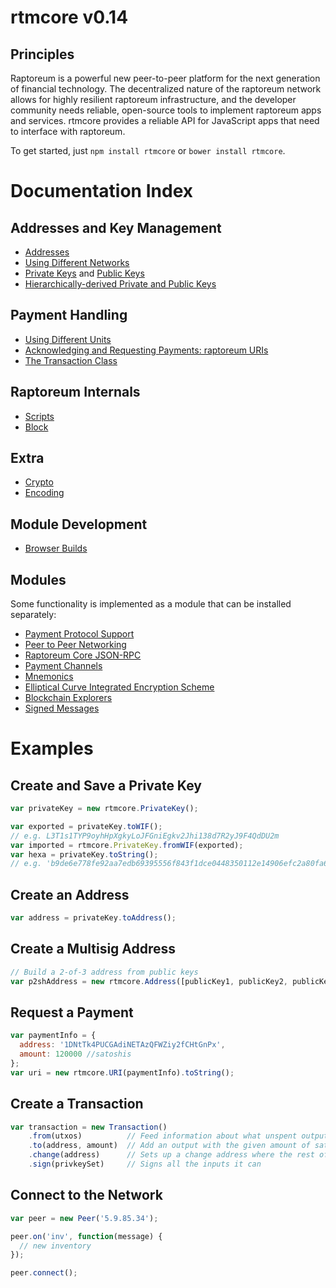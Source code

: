 # rtmcore v0.14

## Principles

Raptoreum is a powerful new peer-to-peer platform for the next generation of financial technology. The decentralized nature of the raptoreum network allows for highly resilient raptoreum infrastructure, and the developer community needs reliable, open-source tools to implement raptoreum apps and services. rtmcore provides a reliable API for JavaScript apps that need to interface with raptoreum.

To get started, just `npm install rtmcore` or `bower install rtmcore`.

# Documentation Index

## Addresses and Key Management

* [Addresses](address.md)
* [Using Different Networks](networks.md)
* [Private Keys](privatekey.md) and [Public Keys](publickey.md)
* [Hierarchically-derived Private and Public Keys](hierarchical.md)

## Payment Handling
* [Using Different Units](unit.md)
* [Acknowledging and Requesting Payments: raptoreum URIs](uri.md)
* [The Transaction Class](transaction.md)

## Raptoreum Internals
* [Scripts](script.md)
* [Block](block.md)

## Extra
* [Crypto](crypto.md)
* [Encoding](encoding.md)

## Module Development
* [Browser Builds](browser.md)

## Modules

Some functionality is implemented as a module that can be installed separately:

* [Payment Protocol Support](https://github.com/Raptor3um/rtmcore-payment-protocol)
* [Peer to Peer Networking](https://github.com/Raptor3um/rtmcore-p2p)
* [Raptoreum Core JSON-RPC](https://github.com/Raptor3um/raptoreumd-rpc)
* [Payment Channels](https://github.com/Raptor3um/rtmcore-channel)
* [Mnemonics](https://github.com/Raptor3um/rtmcore-mnemonic)
* [Elliptical Curve Integrated Encryption Scheme](https://github.com/Raptor3um/rtmcore-ecies)
* [Blockchain Explorers](https://github.com/Raptor3um/rtmcore-explorers)
* [Signed Messages](https://github.com/Raptor3um/rtmcore-message)

# Examples

## Create and Save a Private Key

```javascript
var privateKey = new rtmcore.PrivateKey();

var exported = privateKey.toWIF();
// e.g. L3T1s1TYP9oyhHpXgkyLoJFGniEgkv2Jhi138d7R2yJ9F4QdDU2m
var imported = rtmcore.PrivateKey.fromWIF(exported);
var hexa = privateKey.toString();
// e.g. 'b9de6e778fe92aa7edb69395556f843f1dce0448350112e14906efc2a80fa61a'
```

## Create an Address

```javascript
var address = privateKey.toAddress();
```

## Create a Multisig Address

```javascript
// Build a 2-of-3 address from public keys
var p2shAddress = new rtmcore.Address([publicKey1, publicKey2, publicKey3], 2);
```

## Request a Payment

```javascript
var paymentInfo = {
  address: '1DNtTk4PUCGAdiNETAzQFWZiy2fCHtGnPx',
  amount: 120000 //satoshis
};
var uri = new rtmcore.URI(paymentInfo).toString();
```

## Create a Transaction

```javascript
var transaction = new Transaction()
    .from(utxos)          // Feed information about what unspent outputs one can use
    .to(address, amount)  // Add an output with the given amount of satoshis
    .change(address)      // Sets up a change address where the rest of the funds will go
    .sign(privkeySet)     // Signs all the inputs it can
```

## Connect to the Network

```javascript
var peer = new Peer('5.9.85.34');

peer.on('inv', function(message) {
  // new inventory
});

peer.connect();
```
